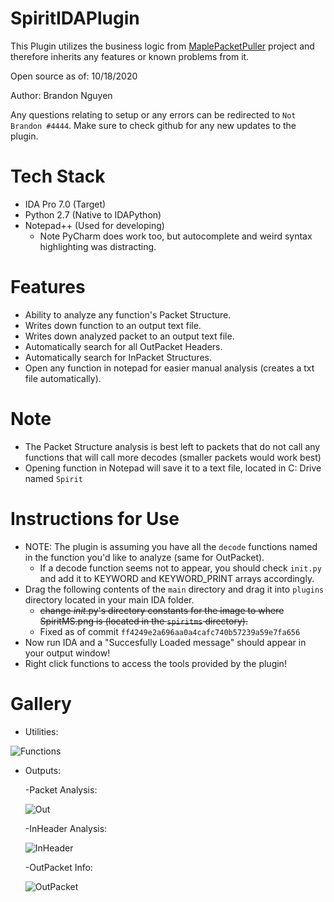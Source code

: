 # SpiritIDAPlugin
This Plugin utilizes the business logic from [MaplePacketPuller](https://github.com/Bratah123/MaplePacketPuller) project and therefore inherits any features or known problems from it.

Open source as of: 10/18/2020

Author: Brandon Nguyen

Any questions relating to setup or any errors can be redirected to `Not Brandon #4444`. Make sure to check github for any new updates to the plugin.

# Tech Stack
  - IDA Pro 7.0 (Target)
  - Python 2.7 (Native to IDAPython)
  - Notepad++ (Used for developing)
    - Note PyCharm does work too, but autocomplete and weird syntax highlighting was distracting.

# Features
  - Ability to analyze any function's Packet Structure.
  - Writes down function to an output text file.
  - Writes down analyzed packet to an output text file.
  - Automatically search for all OutPacket Headers.
  - Automatically search for InPacket Structures.
  - Open any function in notepad for easier manual analysis (creates a txt file automatically).

# Note
   - The Packet Structure analysis is best left to packets that do not call any functions that will call more decodes (smaller packets would work best)
   - Opening function in Notepad will save it to a text file, located in C: Drive named `Spirit`

# Instructions for Use
  - NOTE: The plugin is assuming you have all the `decode` functions named in the function you'd like to analyze (same for OutPacket).
    - If a decode function seems not to appear, you should check `init.py` and add it to KEYWORD and KEYWORD_PRINT arrays accordingly.
  - Drag the following contents of the `main` directory and drag it into `plugins` directory located in your main IDA folder.
    - ~~change _init_.py's directory constants for the image to where SpiritMS.png is (located in the `spiritms` directory).~~
    - Fixed as of commit `ff4249e2a696aa0a4cafc740b57239a59e7fa656`
  - Now run IDA and a "Succesfully Loaded message" should appear in your output window!
  - Right click functions to access the tools provided by the plugin!

# Gallery
  - Utilities:
  
  ![Functions](https://cdn.discordapp.com/attachments/631249406775132182/766328981460877322/6116524528cc2708c4f76d8727294831.png)
  
  - Outputs:
    
    -Packet Analysis:
    
      ![Out](https://cdn.discordapp.com/attachments/746519006961336370/765372958281170944/f982f56456131a78fb51a885d622f842.png)
      
    -InHeader Analysis:
    
      ![InHeader](https://cdn.discordapp.com/attachments/746519006961336370/765373302822273074/6ba9043852813e3dd132dd7ce22b822d.png)
      
    -OutPacket Info:
    
      ![OutPacket](https://cdn.discordapp.com/attachments/746519006961336370/765373520351723520/429e755fe5f3c7d7a6ac558a1a340747.png)
    
    
